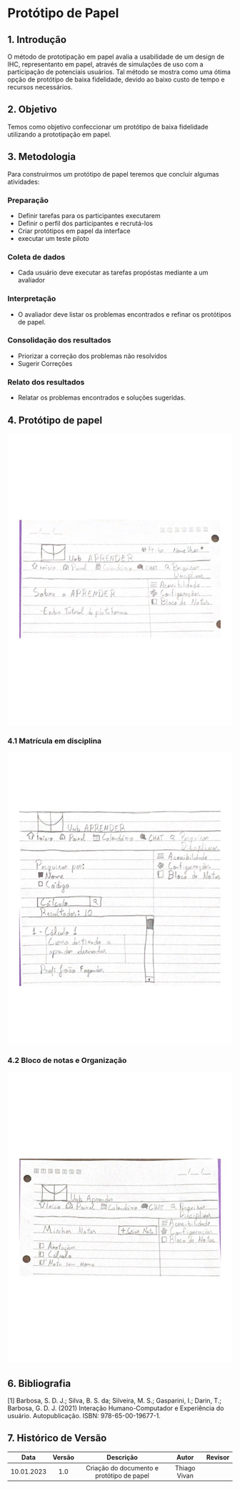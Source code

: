 # Protótipo de Papel

## 1. Introdução 
O método de prototipação em papel avalia a usabilidade de um design de IHC, representanto em papel, através de simulações de uso com a participação de potenciais usuários. Tal método se mostra como uma ótima opção de protótipo de baixa fidelidade, devido ao baixo custo de tempo e recursos necessários.

## 2. Objetivo
Temos como objetivo confeccionar um protótipo de baixa fidelidade utilizando a prototipação em papel.

## 3. Metodologia 
Para construirmos um protótipo de papel teremos que concluir algumas atividades:

### Preparação
- Definir tarefas para os participantes executarem
- Definir o perfil dos participantes e recrutá-los
- Criar protótipos em papel da interface
- executar um teste piloto

### Coleta de dados
- Cada usuário deve executar as tarefas propóstas mediante a um avaliador

### Interpretação
- O avaliador deve listar os problemas encontrados e refinar os protótipos de papel.

### Consolidação dos resultados
- Priorizar a correção dos problemas não resolvidos
- Sugerir Correções

### Relato dos resultados
- Relatar os problemas encontrados e soluções sugeridas.

## 4. Protótipo de papel 

![Protótipo papel página inicial](docs/images/PP_1.jpeg)

### 4.1 Matrícula em disciplina 

![Protótipo papel matricula em disciplina](docs/images/PP_3.jpeg)

### 4.2 Bloco de notas e Organização

![Protótipo de papel Notas e Organização](docs/images/PP_2.jpeg)



## 6. Bibliografia
 [1] Barbosa, S. D. J.; Silva, B. S. da; Silveira, M. S.; Gasparini, I.; Darin, T.; Barbosa, G. D. J. (2021) Interação Humano-Computador e Experiência do usuário. Autopublicação. ISBN: 978-65-00-19677-1.

## 7. Histórico de Versão
| Data       | Versão | Descrição            | Autor             | Revisor |
|:----------:|:------:|:--------------------:|:-----------------:|:-------:|
| 10.01.2023 | 1.0 | Criação do documento e protótipo de papel |  Thiago Vivan |   |
